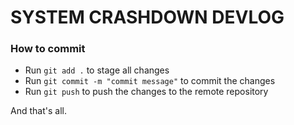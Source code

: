 # SYSTEM CRASHDOWN DEVLOG

### How to commit

* Run `git add .` to stage all changes
* Run `git commit -m "commit message"` to commit the changes
* Run `git push` to push the changes to the remote repository

And that's all.